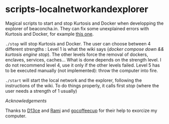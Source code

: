 # scripts-localnetworkandexplorer
Magical scripts to start and stop Kurtosis and Docker when developping the explorer of beaconcha.in. They can fix some unexplained errors with Kurtosis and Docker, for example [this one](https://github.com/kurtosis-tech/kurtosis/issues/1769).

`./stop` will stop Kurtosis and Docker. The user can choose between 4 different strengths :
Level 1 is what the wiki says (_docker compose down && kurtosis engine stop_). The other levels force the removal of dockers, enclaves, services, caches... What is done depends on the strength level.
I do not recommend level 4, use it only if the other levels failed.
Level 5 has to be executed manually (not implemented): throw the computer into fire.

`./start` will start the local network and the explorer, following the instructions of the wiki. To do things properly, it calls first _stop_ (where the user needs a strength of 1 usually)

*Acknowledgements*

Thanks to [D13ce](https://github.com/D13ce) and [Rami](https://github.com/remoterami) and [gocoffeecup](https://github.com/gocoffeecup) for their help to exorcize my computer.

